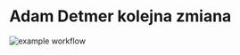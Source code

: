 # Adam Detmer kolejna zmiana

![example workflow](https://github.com/AdamDetmer/bank-zbozowy-mvn11/actions/workflows/ci.yml/badge.svg)
